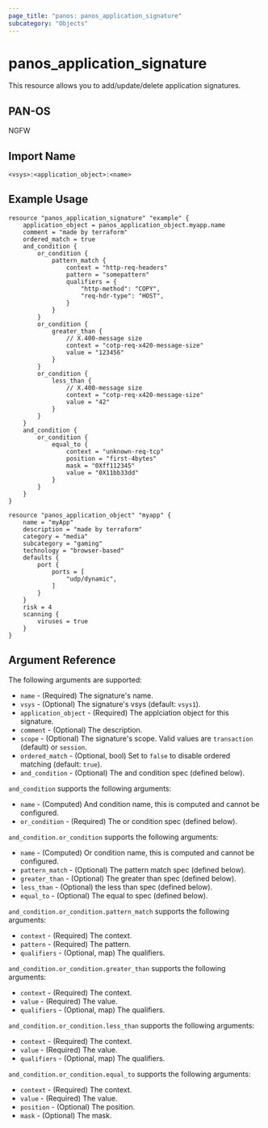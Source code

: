 ```yaml
---
page_title: "panos: panos_application_signature"
subcategory: "Objects"
---
```


# panos_application_signature

This resource allows you to add/update/delete application signatures.


## PAN-OS

NGFW


## Import Name

```
<vsys>:<application_object>:<name>
```


## Example Usage

```hcl
resource "panos_application_signature" "example" {
    application_object = panos_application_object.myapp.name
    comment = "made by terraform"
    ordered_match = true
    and_condition {
        or_condition {
            pattern_match {
                context = "http-req-headers"
                pattern = "somepattern"
                qualifiers = {
                    "http-method": "COPY",
                    "req-hdr-type": "HOST",
                }
            }
        }
        or_condition {
            greater_than {
                // X.400-message size
                context = "cotp-req-x420-message-size"
                value = "123456"
            }
        }
        or_condition {
            less_than {
                // X.400-message size
                context = "cotp-req-x420-message-size"
                value = "42"
            }
        }
    }
    and_condition {
        or_condition {
            equal_to {
                context = "unknown-req-tcp"
                position = "first-4bytes"
                mask = "0Xff112345"
                value = "0X11bb33dd"
            }
        }
    }
}

resource "panos_application_object" "myapp" {
    name = "myApp"
    description = "made by terraform"
    category = "media"
    subcategory = "gaming"
    technology = "browser-based"
    defaults {
        port {
            ports = [
                "udp/dynamic",
            ]
        }
    }
    risk = 4
    scanning {
        viruses = true
    }
}
```

## Argument Reference

The following arguments are supported:

* `name` - (Required) The signature's name.
* `vsys` - (Optional) The signature's vsys (default: `vsys1`).
* `application_object` - (Required) The applciation object for this signature.
* `comment` - (Optional) The description.
* `scope` - (Optional) The signature's scope.  Valid values are
  `transaction` (default) or `session`.
* `ordered_match` - (Optional, bool) Set to `false` to disable ordered matching
  (default: `true`).
* `and_condition` - (Optional) The and condition spec (defined below).

`and_condition` supports the following arguments:

* `name` - (Computed) And condition name, this is computed and cannot be configured.
* `or_condition` - (Required) The or condition spec (defined below).

`and_condition.or_condition` supports the following arguments:

* `name` - (Computed) Or condition name, this is computed and cannot be configured.
* `pattern_match` - (Optional) The pattern match spec (defined below).
* `greater_than` - (Optional) The greater than spec (defined below).
* `less_than` - (Optional) the less than spec (defined below).
* `equal_to` - (Optional) The equal to spec (defined below).

`and_condition.or_condition.pattern_match` supports the following arguments:

* `context` - (Required) The context.
* `pattern` - (Required) The pattern.
* `qualifiers` - (Optional, map) The qualifiers.

`and_condition.or_condition.greater_than` supports the following arguments:

* `context` - (Required) The context.
* `value` - (Required) The value.
* `qualifiers` - (Optional, map) The qualifiers.

`and_condition.or_condition.less_than` supports the following arguments:

* `context` - (Required) The context.
* `value` - (Required) The value.
* `qualifiers` - (Optional, map) The qualifiers.

`and_condition.or_condition.equal_to` supports the following arguments:

* `context` - (Required) The context.
* `value` - (Required) The value.
* `position` - (Optional) The position.
* `mask` - (Optional) The mask.
